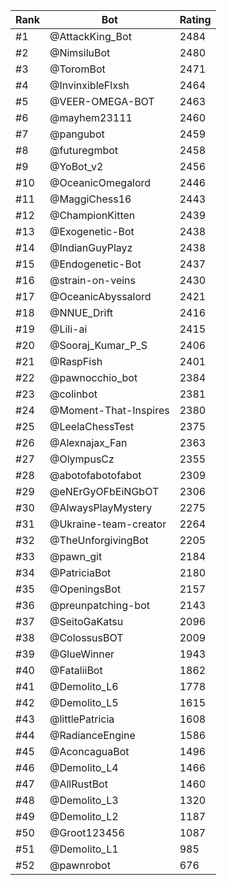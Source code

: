 Rank|Bot|Rating
---|---|---
#1|@AttackKing_Bot|2484
#2|@NimsiluBot|2480
#3|@ToromBot|2471
#4|@InvinxibleFlxsh|2464
#5|@VEER-OMEGA-BOT|2463
#6|@mayhem23111|2460
#7|@pangubot|2459
#8|@futuregmbot|2458
#9|@YoBot_v2|2456
#10|@OceanicOmegalord|2446
#11|@MaggiChess16|2443
#12|@ChampionKitten|2439
#13|@Exogenetic-Bot|2438
#14|@IndianGuyPlayz|2438
#15|@Endogenetic-Bot|2437
#16|@strain-on-veins|2430
#17|@OceanicAbyssalord|2421
#18|@NNUE_Drift|2416
#19|@Lili-ai|2415
#20|@Sooraj_Kumar_P_S|2406
#21|@RaspFish|2401
#22|@pawnocchio_bot|2384
#23|@colinbot|2381
#24|@Moment-That-Inspires|2380
#25|@LeelaChessTest|2375
#26|@Alexnajax_Fan|2363
#27|@OlympusCz|2355
#28|@abotofabotofabot|2309
#29|@eNErGyOFbEiNGbOT|2306
#30|@AlwaysPlayMystery|2275
#31|@Ukraine-team-creator|2264
#32|@TheUnforgivingBot|2205
#33|@pawn_git|2184
#34|@PatriciaBot|2180
#35|@OpeningsBot|2157
#36|@preunpatching-bot|2143
#37|@SeitoGaKatsu|2096
#38|@ColossusBOT|2009
#39|@GlueWinner|1943
#40|@FataliiBot|1862
#41|@Demolito_L6|1778
#42|@Demolito_L5|1615
#43|@littlePatricia|1608
#44|@RadianceEngine|1586
#45|@AconcaguaBot|1496
#46|@Demolito_L4|1466
#47|@AllRustBot|1460
#48|@Demolito_L3|1320
#49|@Demolito_L2|1187
#50|@Groot123456|1087
#51|@Demolito_L1|985
#52|@pawnrobot|676
